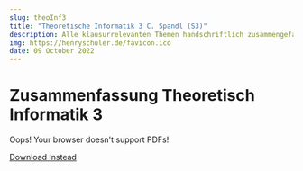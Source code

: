 ```yaml
---
slug: theoInf3
title: "Theoretische Informatik 3 C. Spandl (S3)"
description: Alle klausurrelevanten Themen handschriftlich zusammengefasst über das Modul Theoretische Informatik 3 in Semester 3 (Theoriephase 3)
img: https://henryschuler.de/favicon.ico
date: 09 October 2022
---
```

# Zusammenfassung Theoretisch Informatik 3
<div style="height:70vh">
  <object data="https://henryschuler.de/documents/studies/theoInf/TheoInf3.pdf" height="100%" width="100%">
      <p>Oops! Your browser doesn't support PDFs!</p>
      <p><a href="https://henryschuler.de/documents/studies/theoInf/TheoInf3.pdf">Download Instead</a></p>
  </object>
</div>